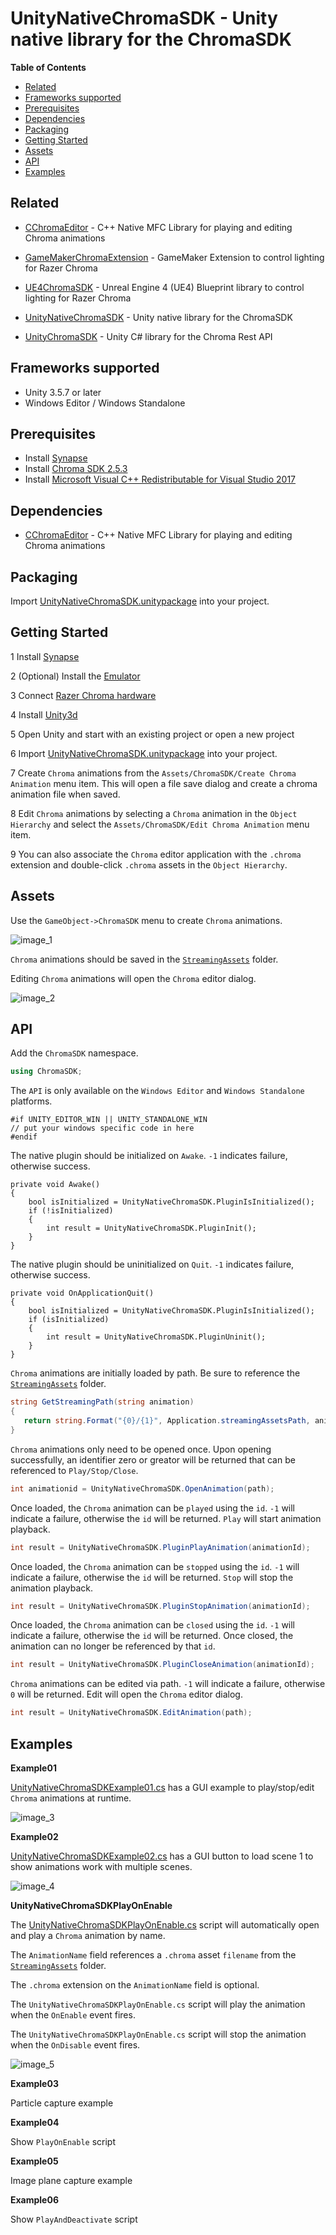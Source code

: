 # UnityNativeChromaSDK - Unity native library for the ChromaSDK

**Table of Contents**

* [Related](#related)
* [Frameworks supported](#frameworks-supported)
* [Prerequisites](#prerequisites)
* [Dependencies](#dependencies)
* [Packaging](#packaging)
* [Getting Started](#getting-started)
* [Assets](#assets)
* [API](#api)
* [Examples](#examples)

<a name="related"></a>
## Related

- [CChromaEditor](https://github.com/RazerOfficial/CChromaEditor) - C++ Native MFC Library for playing and editing Chroma animations

- [GameMakerChromaExtension](https://github.com/RazerOfficial/GameMakerChromaExtension) - GameMaker Extension to control lighting for Razer Chroma

- [UE4ChromaSDK](https://github.com/RazerOfficial/UE4ChromaSDK) - Unreal Engine 4 (UE4) Blueprint library to control lighting for Razer Chroma

- [UnityNativeChromaSDK](https://github.com/RazerOfficial/UnityNativeChromaSDK) - Unity native library for the ChromaSDK

- [UnityChromaSDK](https://github.com/RazerOfficial/UnityChromaSDK) - Unity C# library for the Chroma Rest API


<a name="frameworks-supported"></a>
## Frameworks supported
- Unity 3.5.7 or later
- Windows Editor / Windows Standalone


<a name="prerequisites"></a>
## Prerequisites
- Install [Synapse](http://developer.razerzone.com/works-with-chroma/download/)
- Install [Chroma SDK 2.5.3](http://developer.razerzone.com/works-with-chroma/download/)
- Install [Microsoft Visual C++ Redistributable for Visual Studio 2017](https://www.visualstudio.com/downloads/)


<a name="dependencies"></a>
## Dependencies
- [CChromaEditor](https://github.com/RazerOfficial/CChromaEditor) - C++ Native MFC Library for playing and editing Chroma animations

<a name="packaging"></a>
## Packaging

Import [UnityNativeChromaSDK.unitypackage](https://github.com/razerofficial/UnityNativeChromaSDK/releases/tag/1.0) into your project.

<a name="getting-started"></a>
## Getting Started

1 Install [Synapse](http://developer.razerzone.com/works-with-chroma/download/)

2 (Optional) Install the [Emulator](http://developer.razerzone.com/works-with-chroma/download/)

3 Connect [Razer Chroma hardware](http://developer.razerzone.com/works-with-chroma/compatible-devices/)

4 Install [Unity3d](https://unity3d.com/)

5 Open Unity and start with an existing project or open a new project

6 Import [UnityNativeChromaSDK.unitypackage](https://github.com/razerofficial/UnityNativeChromaSDK/releases/tag/1.0) into your project.

7 Create `Chroma` animations from the `Assets/ChromaSDK/Create Chroma Animation` menu item. This will open a file save dialog and create a chroma animation file when saved.

8 Edit `Chroma` animations by selecting a `Chroma` animation in the `Object Hierarchy` and select the `Assets/ChromaSDK/Edit Chroma Animation` menu item.

9 You can also associate the `Chroma` editor application with the `.chroma` extension and double-click `.chroma` assets in the `Object Hierarchy`.

<a name="assets"></a>
## Assets

Use the `GameObject->ChromaSDK` menu to create `Chroma` animations.

![image_1](images/image_1.png)

`Chroma` animations should be saved in the [`StreamingAssets`](https://docs.unity3d.com/Manual/StreamingAssets.html) folder.

Editing `Chroma` animations will open the `Chroma` editor dialog.

![image_2](images/image_2.png)

<a name="api"></a>
## API

Add the `ChromaSDK` namespace.

```csharp
using ChromaSDK;
```

The `API` is only available on the `Windows Editor` and `Windows Standalone` platforms.

```charp
#if UNITY_EDITOR_WIN || UNITY_STANDALONE_WIN
// put your windows specific code in here
#endif
```

The native plugin should be initialized on `Awake`. `-1` indicates failure, otherwise success.

```charp
private void Awake()
{
    bool isInitialized = UnityNativeChromaSDK.PluginIsInitialized();
    if (!isInitialized)
    {
        int result = UnityNativeChromaSDK.PluginInit();
    }
}
```

The native plugin should be uninitialized on `Quit`. `-1` indicates failure, otherwise success.

```charp
private void OnApplicationQuit()
{
    bool isInitialized = UnityNativeChromaSDK.PluginIsInitialized();
    if (isInitialized)
    {
        int result = UnityNativeChromaSDK.PluginUninit();
    }
}
```

`Chroma` animations are initially loaded by path. Be sure to reference the [`StreamingAssets`](https://docs.unity3d.com/Manual/StreamingAssets.html) folder.

```csharp
string GetStreamingPath(string animation)
{
   return string.Format("{0}/{1}", Application.streamingAssetsPath, animation);
}
```

`Chroma` animations only need to be opened once. Upon opening successfully, an identifier zero or greator will be returned that can be referenced to `Play/Stop/Close`.

```csharp
int animationid = UnityNativeChromaSDK.OpenAnimation(path);
```

Once loaded, the `Chroma` animation can be `played` using the `id`. `-1` will indicate a failure, otherwise the `id` will be returned. `Play` will start animation playback.

```csharp
int result = UnityNativeChromaSDK.PluginPlayAnimation(animationId);
```

Once loaded, the `Chroma` animation can be `stopped` using the `id`. `-1` will indicate a failure, otherwise the `id` will be returned. `Stop` will stop the animation playback.

```csharp
int result = UnityNativeChromaSDK.PluginStopAnimation(animationId);
```

Once loaded, the `Chroma` animation can be `closed` using the `id`. `-1` will indicate a failure, otherwise the `id` will be returned. Once closed, the animation can no longer be referenced by that `id`.

```csharp
int result = UnityNativeChromaSDK.PluginCloseAnimation(animationId);
```

`Chroma` animations can be edited via path. `-1` will indicate a failure, otherwise `0` will be returned. Edit will open the `Chroma` editor dialog.

```csharp
int result = UnityNativeChromaSDK.EditAnimation(path);
```

<a name="examples"></a>
## Examples

**Example01**

[UnityNativeChromaSDKExample01.cs](Assets/UnityNativeChromaSDK/Examples/Scripts/UnityNativeChromaSDKExample01.cs) has a GUI example to play/stop/edit `Chroma` animations at runtime.
 
 ![image_3](images/image_3.png)

**Example02**

[UnityNativeChromaSDKExample02.cs](Assets/UnityNativeChromaSDK/Examples/Scripts/UnityNativeChromaSDKExample02.cs) has a GUI button to load scene 1 to show animations work with multiple scenes.

![image_4](images/image_4.png)

**UnityNativeChromaSDKPlayOnEnable**

The [UnityNativeChromaSDKPlayOnEnable.cs](Assets/UnityNativeChromaSDK/Scripts/UnityNativeChromaSDKPlayOnEnable.cs) script will automatically open and play a `Chroma` animation by name.

The `AnimationName` field references a `.chroma` asset `filename` from the [`StreamingAssets`](https://docs.unity3d.com/Manual/StreamingAssets.html) folder.

The `.chroma` extension on the `AnimationName` field is optional.

The `UnityNativeChromaSDKPlayOnEnable.cs` script will play the animation when the `OnEnable` event fires.
 
The `UnityNativeChromaSDKPlayOnEnable.cs` script will stop the animation when the `OnDisable` event fires.

![image_5](images/image_5.png)

**Example03**

Particle capture example

**Example04**

Show `PlayOnEnable` script

**Example05**

Image plane capture example

**Example06**

Show `PlayAndDeactivate` script
